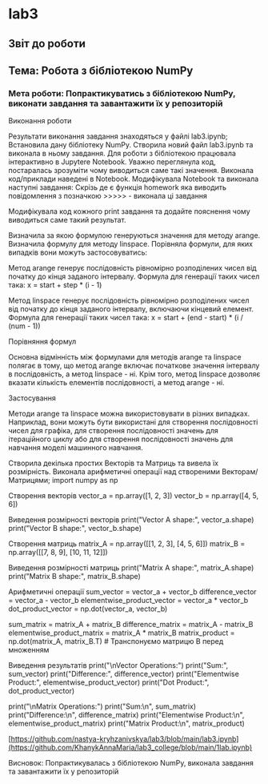# lab3

## Звіт до роботи

## Тема: Робота з бібліотекою NumPy

### Мета роботи: Попрактикуватись з бібліотекою NumPy, виконати завдання та завантажити їх у репозиторій
Виконання роботи

Результати виконання завдання знаходяться у файлі lab3.ipynb; Встановила дану бібліотеку NumPy. Створила новий файл lab3.ipynb та виконала в ньому завдання. Для роботи з бібліотекою працювала інтерактивно в Jupytere Notebook. Уважно переглянула код, постаралась зрозуміти чому виводиться саме такі значення. Виконала код/приклади наведені в Notebook. Модифікувала Notebook та виконала наступні завдання: Скрізь де є функція homework яка виводить повідомлення з позначкою >>>>> - виконала ці завдання

Модифікувала код кожного print завдання та додайте пояснення чому виводиться саме такий результат.

Визначила за якою формулою генеруються значення для методу arange. Визначила формулу для методу linspace. Порівняла формули, для яких випадків вони можуть застосовуватись:

Метод arange генерує послідовність рівномірно розподілених чисел від початку до кінця заданого інтервалу. Формула для генерації таких чисел така: x = start + step * (i - 1)

Метод linspace генерує послідовність рівномірно розподілених чисел від початку до кінця заданого інтервалу, включаючи кінцевий елемент. Формула для генерації таких чисел така: x = start + (end - start) * (i / (num - 1))

Порівняння формул

Основна відмінність між формулами для методів arange та linspace полягає в тому, що метод arange включає початкове значення інтервалу в послідовність, а метод linspace - ні. Крім того, метод linspace дозволяє вказати кількість елементів послідовності, а метод arange - ні.

Застосування

Методи arange та linspace можна використовувати в різних випадках. Наприклад, вони можуть бути використані для створення послідовності чисел для графіка, для створення послідовності значень для ітераційного циклу або для створення послідовності значень для навчання моделі машинного навчання.

Створила декілька простих Векторів та Матриць та вивела їх розмірність. Виконала арифметичні операції над створеними Векторам/Матрицями; import numpy as np

Створення векторів
vector_a = np.array([1, 2, 3]) vector_b = np.array([4, 5, 6])

Виведення розмірності векторів
print("Vector A shape:", vector_a.shape) print("Vector B shape:", vector_b.shape)

Створення матриць
matrix_A = np.array([[1, 2, 3], [4, 5, 6]]) matrix_B = np.array([[7, 8, 9], [10, 11, 12]])

Виведення розмірності матриць
print("Matrix A shape:", matrix_A.shape) print("Matrix B shape:", matrix_B.shape)

Арифметичні операції
sum_vector = vector_a + vector_b difference_vector = vector_a - vector_b elementwise_product_vector = vector_a * vector_b dot_product_vector = np.dot(vector_a, vector_b)

sum_matrix = matrix_A + matrix_B difference_matrix = matrix_A - matrix_B elementwise_product_matrix = matrix_A * matrix_B matrix_product = np.dot(matrix_A, matrix_B.T) # Транспонуємо матрицю B перед множенням

Виведення результатів
print("\nVector Operations:") print("Sum:", sum_vector) print("Difference:", difference_vector) print("Elementwise Product:", elementwise_product_vector) print("Dot Product:", dot_product_vector)

print("\nMatrix Operations:") print("Sum:\n", sum_matrix) print("Difference:\n", difference_matrix) print("Elementwise Product:\n", elementwise_product_matrix) print("Matrix Product:\n", matrix_product)

[https://github.com/nastya-kryhzanivskya/lab3/blob/main/lab3.ipynb](https://github.com/KhanykAnnaMaria/lab3_college/blob/main/1lab.ipynb)

Висновок: Попрактикувалась з бібліотекою NumPy, виконала завдання та завантажити їх у репозиторій
